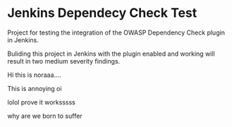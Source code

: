 # Jenkins Dependecy Check Test
Project for testing the integration of the OWASP Dependency Check plugin in Jenkins.

Buliding this project in Jenkins with the plugin enabled and working will result in two medium severity findings.

Hi this is noraaa....


This is annoying oi

lolol
prove it worksssss

why are we born to suffer

